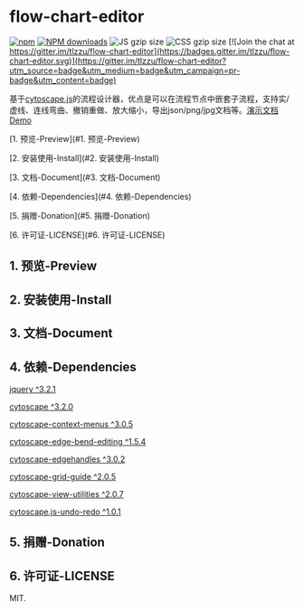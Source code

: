 # flow-chart-editor

[![npm](https://img.shields.io/npm/v/flow-chart-editor.svg?maxAge=3600)](https://www.npmjs.com/package/flow-chart-editor)
[![NPM downloads](http://img.shields.io/npm/dm/flow-chart-editor.svg)](https://npmjs.org/package/flow-chart-editor)
![JS gzip size](http://img.badgesize.io/tlzzu/flow-chart-editor/master/lib/index.js.svg?compression=gzip&label=gzip%20size:%20JS)
![CSS gzip size](http://img.badgesize.io/tlzzu/flow-chart-editor/master/lib/style.css.svg?compression=gzip&label=gzip%20size:%20CSS)
[![Join the chat at https://gitter.im/tlzzu/flow-chart-editor](https://badges.gitter.im/tlzzu/flow-chart-editor.svg)](https://gitter.im/tlzzu/flow-chart-editor?utm_source=badge&utm_medium=badge&utm_campaign=pr-badge&utm_content=badge)

基于[cytoscape.js](https://github.com/cytoscape/cytoscape.js)的流程设计器，优点是可以在流程节点中嵌套子流程，支持实/虚线、连线弯曲、撤销重做、放大缩小，导出json/png/jpg文档等。[演示文档Demo](https://tlzzu.github.io/flow-chart-editor/dist/index.html)

[1. 预览-Preview](#1. 预览-Preview)

[2. 安装使用-Install](#2. 安装使用-Install)

[3. 文档-Document](#3. 文档-Document)

[4. 依赖-Dependencies](#4. 依赖-Dependencies)

[5. 捐赠-Donation](#5. 捐赠-Donation)

[6. 许可证-LICENSE](#6. 许可证-LICENSE)


## 1. 预览-Preview

## 2. 安装使用-Install

## 3. 文档-Document

## 4. 依赖-Dependencies

[jquery ^3.2.1](https://github.com/jquery/jquery)

[cytoscape ^3.2.0](https://github.com/cytoscape/cytoscape.js)

[cytoscape-context-menus ^3.0.5](https://github.com/iVis-at-Bilkent/cytoscape.js-context-menus)

[cytoscape-edge-bend-editing ^1.5.4](https://github.com/iVis-at-Bilkent/cytoscape.js-edge-bend-editing)

[cytoscape-edgehandles ^3.0.2](https://github.com/cytoscape/cytoscape.js-edgehandles)

[cytoscape-grid-guide ^2.0.5](https://github.com/iVis-at-Bilkent/cytoscape.js-grid-guide)

[cytoscape-view-utilities ^2.0.7](https://github.com/iVis-at-Bilkent/cytoscape.js-view-utilities)

[cytoscape.js-undo-redo ^1.0.1](https://github.com/iVis-at-Bilkent/cytoscape.js-undo-redo)

## 5. 捐赠-Donation

## 6. 许可证-LICENSE

MIT.